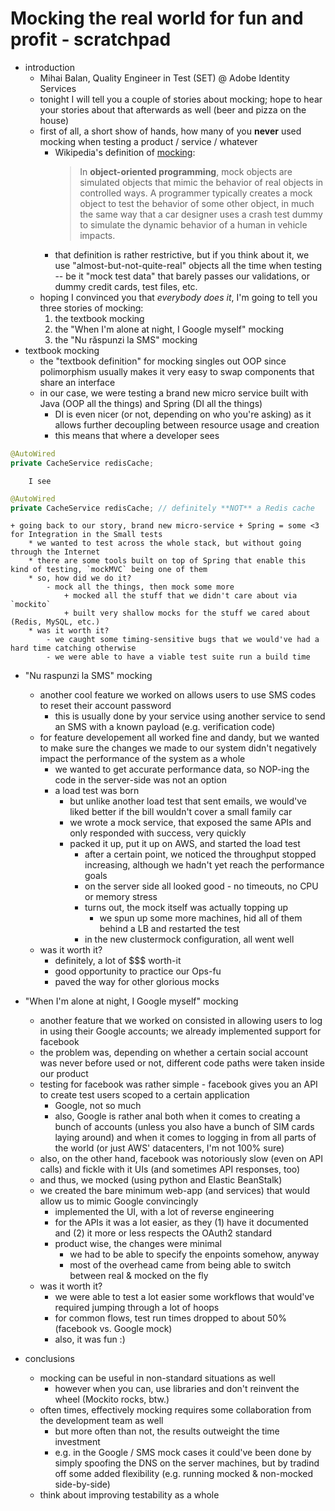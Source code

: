 # Mocking the real world for fun and profit - scratchpad

- introduction
    - Mihai Balan, Quality Engineer in Test (SET) @ Adobe Identity Services
    - tonight I will tell you a couple of stories about mocking; hope to hear your stories about that afterwards as well (beer and pizza on the house)
    - first of all, a short show of hands, how many of you **never** used mocking when testing a product / service / whatever
        - Wikipedia's definition of [mocking](https://en.wikipedia.org/wiki/Mock_object):
            > In **object-oriented programming**, mock objects are simulated objects that mimic the behavior of real objects in controlled ways. A programmer typically creates a mock object to test the behavior of some other object, in much the same way that a car designer uses a crash test dummy to simulate the dynamic behavior of a human in vehicle impacts.
        - that definition is rather restrictive, but if you think about it, we use "almost-but-not-quite-real" objects all the time when testing -- be it "mock test data" that barely passes our validations, or dummy credit cards, test files, etc.
    - hoping I convinced you that _everybody does it_, I'm going to tell you three stories of mocking:
        1. the textbook mocking
        2. the "When I'm alone at night, I Google myself" mocking
        3. the "Nu răspunzi la SMS" mocking
- textbook mocking
    + the "textbook definition" for mocking singles out OOP since polimorphism usually makes it very easy to swap components that share an interface
    + in our case, we were testing a brand new micro service built with Java (OOP all the things) and Spring (DI all the things)
        * DI is even nicer (or not, depending on who you're asking) as it allows further decoupling between resource usage and creation
        * this means that where a developer sees
```java
@AutoWired
private CacheService redisCache;
```
        I see
```java
@AutoWired
private CacheService redisCache; // definitely **NOT** a Redis cache
```
    + going back to our story, brand new micro-service + Spring = some <3 for Integration in the Small tests
        * we wanted to test across the whole stack, but without going through the Internet
        * there are some tools built on top of Spring that enable this kind of testing, `mockMVC` being one of them
        * so, how did we do it?
            - mock all the things, then mock some more
                + mocked all the stuff that we didn't care about via `mockito`
                + built very shallow mocks for the stuff we cared about (Redis, MySQL, etc.)
        * was it worth it?
            - we caught some timing-sensitive bugs that we would've had a hard time catching otherwise
            - we were able to have a viable test suite run a build time

- "Nu raspunzi la SMS" mocking
    + another cool feature we worked on allows users to use SMS codes to reset their account password
        * this is usually done by your service using another service to send an SMS with a known payload (e.g. verification code)
    + for feature developement all worked fine and dandy, but we wanted to make sure the changes we made to our system didn't negatively impact the performance of the system as a whole
        * we wanted to get accurate performance data, so NOP-ing the code in the server-side was not an option
        * a load test was born
            - but unlike another load test that sent emails, we would've liked better if the bill wouldn't cover a small family car
            - we wrote a mock service, that exposed the same APIs and only responded with success, very quickly
            - packed it up, put it up on AWS, and started the load test
                + after a certain point, we noticed the throughput stopped increasing, although we hadn't yet reach the performance goals
                + on the server side all looked good - no timeouts, no CPU or memory stress
                + turns out, the mock itself was actually topping up
                    * we spun up some more machines, hid all of them behind a LB and restarted the test
                + in the new clustermock configuration, all went well
    + was it worth it?
        * definitely, a lot of $$$ worth-it
        * good opportunity to practice our Ops-fu
        * paved the way for other glorious mocks

- "When I'm alone at night, I Google myself" mocking
    - another feature that we worked on consisted in allowing users to log in using their Google accounts; we already implemented support for facebook
    - the problem was, depending on whether a certain social account was never before used or not, different code paths were taken inside our product
    - testing for facebook was rather simple - facebook gives you an API to create test users scoped to a certain application
        + Google, not so much
        + also, Google is rather anal both when it comes to creating a bunch of accounts (unless you also have a bunch of SIM cards laying around) and when it comes to logging in from all parts of the world (or just AWS' datacenters, I'm not 100% sure)
    - also, on the other hand, facebook was notoriously slow (even on API calls) and fickle with it UIs (and sometimes API responses, too)
    - and thus, we mocked (using python and Elastic BeanStalk)
    - we created the bare minimum web-app (and services) that would allow us to mimic Google convincingly
        + implemented the UI, with a lot of reverse engineering
        + for the APIs it was a lot easier, as they (1) have it documented and (2) it more or less respects the OAuth2 standard
        + product wise, the changes were minimal
            * we had to be able to specify the enpoints somehow, anyway
            * most of the overhead came from being able to switch between real & mocked on the fly
    - was it worth it?
        + we were able to test a lot easier some workflows that would've required jumping through a lot of hoops
        + for common flows, test run times dropped to about 50% (facebook vs. Google mock)
        + also, it was fun :)


- conclusions
    - mocking can be useful in non-standard situations as well
        - however when you can, use libraries and don't reinvent the wheel (Mockito rocks, btw.)
    - often times, effectively mocking requires some collaboration from the development team as well
        - but more often than not, the results outweight the time investment
        - e.g. in the Google / SMS mock cases it could've been done by simply spoofing the DNS on the server machines, but by tradind off some added flexibility (e.g. running mocked & non-mocked side-by-side)
    * think about improving testability as a whole